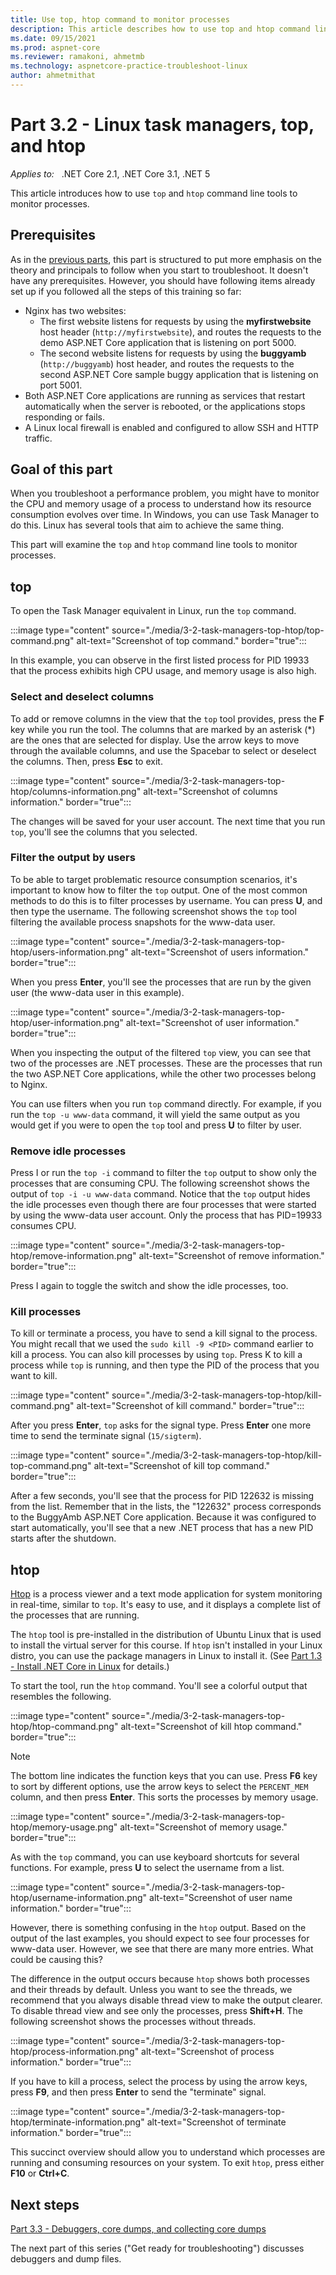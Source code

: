 ```yaml
---
title: Use top, htop command to monitor processes
description: This article describes how to use top and htop command line tools to monitor processes.
ms.date: 09/15/2021
ms.prod: aspnet-core
ms.reviewer: ramakoni, ahmetmb
ms.technology: aspnetcore-practice-troubleshoot-linux
author: ahmetmithat
---
```

# Part 3.2 - Linux task managers, top, and htop

_Applies to:_ &nbsp; .NET Core 2.1, .NET Core 3.1, .NET 5  

This article introduces how to use `top` and `htop` command line tools to monitor processes.

## Prerequisites

As in the [previous parts](2-1-create-configure-aspnet-core-applications.md), this part is structured to put more emphasis on the theory and principals to follow when you start to troubleshoot. It doesn't have any prerequisites. However, you should have following items already set up if you followed all the steps of this training so far:

- Nginx has two websites:
  - The first website listens for requests by using the **myfirstwebsite** host header (`http://myfirstwebsite`), and routes the requests to the demo ASP.NET Core application that is listening on port 5000.
  - The second website listens for requests by using the **buggyamb** (`http://buggyamb`) host header, and routes the requests to the second ASP.NET Core sample buggy application that is listening on port 5001.
- Both ASP.NET Core applications are running as services that restart automatically when the server is rebooted, or the applications stops responding or fails.
- A Linux local firewall is enabled and configured to allow SSH and HTTP traffic.

## Goal of this part

When you troubleshoot a performance problem, you might have to monitor the CPU and memory usage of a process to understand how its resource consumption evolves over time. In Windows, you can use Task Manager to do this. Linux has several tools that aim to achieve the same thing.

This part will examine the `top` and `htop` command line tools to monitor processes.

## top

To open the Task Manager equivalent in Linux, run the `top` command.

:::image type="content" source="./media/3-2-task-managers-top-htop/top-command.png" alt-text="Screenshot of top command." border="true":::

In this example, you can observe in the first listed process for PID 19933 that the process exhibits high CPU usage, and memory usage is also high.

### Select and deselect columns

To add or remove columns in the view that the `top` tool provides, press the **F** key while you run the tool. The columns that are marked by an asterisk (*) are the ones that are selected for display. Use the arrow keys to move through the available columns, and use the Spacebar to select or deselect the columns. Then, press **Esc** to exit.

:::image type="content" source="./media/3-2-task-managers-top-htop/columns-information.png" alt-text="Screenshot of columns information." border="true":::

The changes will be saved for your user account. The next time that you run `top`, you'll see the columns that you selected.

### Filter the output by users

To be able to target problematic resource consumption scenarios, it's important to know how to filter the `top` output. One of the most common methods to do this is to filter processes by username. You can press **U**, and then type the username. The following screenshot shows the `top` tool filtering the available process snapshots for the www-data user.

:::image type="content" source="./media/3-2-task-managers-top-htop/users-information.png" alt-text="Screenshot of users information." border="true":::

When you press **Enter**, you'll see the processes that are run by the given user (the www-data user in this example).

:::image type="content" source="./media/3-2-task-managers-top-htop/user-information.png" alt-text="Screenshot of user information." border="true":::

When you inspecting the output of the filtered `top` view, you can see that two of the processes are .NET processes. These are the processes that run the two ASP.NET Core applications, while the other two processes belong to Nginx.

You can use filters when you run `top` command directly. For example, if you run the `top -u www-data` command, it will yield the same output as you would get if you were to open the `top` tool and press **U** to filter by user.

### Remove idle processes

Press I or run the `top -i` command to filter the `top` output to show only the processes that are consuming CPU. The following screenshot shows the output of `top -i -u www-data` command. Notice that the `top` output hides the idle processes even though there are four processes that were started by using the www-data user account. Only the process that has PID=19933 consumes CPU.

:::image type="content" source="./media/3-2-task-managers-top-htop/remove-information.png" alt-text="Screenshot of remove information." border="true":::

Press I again to toggle the switch and show the idle processes, too.

### Kill processes

To kill or terminate a process, you have to send a kill signal to the process. You might recall that we used the `sudo kill -9 <PID>` command earlier to kill a process. You can also kill processes by using `top`. Press K to kill a process while `top` is running, and then type the PID of the process that you want to kill.

:::image type="content" source="./media/3-2-task-managers-top-htop/kill-command.png" alt-text="Screenshot of kill command." border="true":::

After you press **Enter**, `top` asks for the signal type. Press **Enter** one more time to send the terminate signal (`15/sigterm`).

:::image type="content" source="./media/3-2-task-managers-top-htop/kill-top-command.png" alt-text="Screenshot of kill top command." border="true":::

After a few seconds, you'll see that the process for PID 122632 is missing from the list. Remember that in the lists, the "122632" process corresponds to the BuggyAmb ASP.NET Core application. Because it was configured to start automatically, you'll see that a new .NET process that has a new PID starts after the shutdown.

## htop

[Htop](https://htop.dev/) is a process viewer and a text mode application for system monitoring in real-time, similar to `top`. It's easy to use, and it displays a complete list of the processes that are running.

The `htop` tool is pre-installed in the distribution of Ubuntu Linux that is used to install the virtual server for this course. If `htop` isn't installed in your Linux distro, you can use the package managers in Linux to install it. (See [Part 1.3 - Install .NET Core in Linux](1-3-install-dotnet-core-linux.md) for details.)

To start the tool, run the `htop` command. You'll see a colorful output that resembles the following.

:::image type="content" source="./media/3-2-task-managers-top-htop/htop-command.png" alt-text="Screenshot of kill htop command." border="true":::

> [!NOTE]
> The bottom line indicates the function keys that you can use. Press **F6** key to sort by different options, use the arrow keys to select the `PERCENT_MEM` column, and then press **Enter**. This sorts the processes by memory usage.

:::image type="content" source="./media/3-2-task-managers-top-htop/memory-usage.png" alt-text="Screenshot of memory usage." border="true":::

As with the `top` command, you can use keyboard shortcuts for several functions. For example, press **U** to select the username from a list.

:::image type="content" source="./media/3-2-task-managers-top-htop/username-information.png" alt-text="Screenshot of user name information." border="true":::

However, there is something confusing in the `htop` output. Based on the output of the last examples, you should expect to see four processes for www-data user. However, we see that there are many more entries. What could be causing this?

The difference in the output occurs because `htop` shows both processes and their threads by default. Unless you want to see the threads, we recommend that you always disable thread view to make the output clearer. To disable thread view and see only the processes, press **Shift+H**. The following screenshot shows the processes without threads.

:::image type="content" source="./media/3-2-task-managers-top-htop/process-information.png" alt-text="Screenshot of process information." border="true":::

If you have to kill a process, select the process by using the arrow keys, press **F9**, and then press **Enter** to send the "terminate" signal.

:::image type="content" source="./media/3-2-task-managers-top-htop/terminate-information.png" alt-text="Screenshot of terminate information." border="true":::

This succinct overview should allow you to understand which processes are running and consuming resources on your system. To exit `htop`, press either **F10** or **Ctrl+C**.

## Next steps

[Part 3.3 - Debuggers, core dumps, and collecting core dumps](3-3-debuggers-collect-core-dumps.md)

The next part of this series ("Get ready for troubleshooting") discusses debuggers and dump files.
